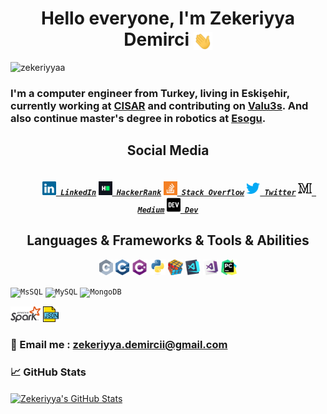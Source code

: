 <h1 align="center">Hello everyone, I'm Zekeriyya Demirci <img src="https://github.com/zekeriyyaa/zekeriyyaa/blob/main/wave.gif" align="center" width="30px">  </h1>
<p align="left"> <img src="https://komarev.com/ghpvc/?username=zekeriyyaa" alt="zekeriyyaa" /> </p>

### I'm a computer engineer from Turkey, living in Eskişehir, currently working at [CISAR](https://cisar.ogu.edu.tr) and contributing on [Valu3s](https://valu3s.eu). And also continue master's degree in robotics at [Esogu](https://www.ogu.edu.tr).
<h2 align="center">Social Media</h2>

<h5 align="center">
  <code>
    <a href="https://www.linkedin.com/in/zekeriyya-demirci-944724160" title="LinkedIn Profile"><img width="22" src="https://github.com/zekeriyyaa/zekeriyyaa/blob/main/images/linkedin.svg"> LinkedIn</a></code>
  <code><a href="https://www.hackerrank.com/zekeriyyademirc1" title="HackerRank Profile"><img width="22" src="https://github.com/zekeriyyaa/zekeriyyaa/blob/main/images/hackerrank.png"> HackerRank</a></code>
  <code><a href="https://stackoverflow.com/users/12538781/zekeriyya-demirci" title="Stack Overflow Profile"><img width="22" src="https://github.com/zekeriyyaa/zekeriyyaa/blob/main/images/stackoverflow.svg"> Stack Overflow</a></code>
    <code><a href="https://twitter.com/zekeriyyaa_" title="Twitter Profile"><img width="22" src="https://github.com/zekeriyyaa/zekeriyyaa/blob/main/images/twitter.svg"> Twitter</a></code>
      <code><a href="https://medium.com/@zekeriyyademirci" title="Medium Profile"><img width="22" src="https://github.com/zekeriyyaa/zekeriyyaa/blob/main/images/medium.svg"> Medium</a></code>
        <code><a href="https://dev.to/zekeriyyaa_" title="Dev Community Profile"><img width="22" src="https://github.com/zekeriyyaa/zekeriyyaa/blob/main/images/dev.svg"> Dev</a></code>
<br>

<h2 align="center">Languages & Frameworks & Tools & Abilities</h2>

<p align="center">
  <code><img title="C" height="25" src="https://github.com/zekeriyyaa/zekeriyyaa/blob/main/images/c.svg"></code>
  <code><img title="C++" height="25" src="https://github.com/zekeriyyaa/zekeriyyaa/blob/main/images/cpp.svg"></code>
  <code><img title="C#" height="25" src="https://github.com/zekeriyyaa/zekeriyyaa/blob/main/images/cSharp.svg"></code>
  <code><img title="Python" height="25" src="https://github.com/zekeriyyaa/zekeriyyaa/blob/main/images/python-original.svg"></code>
  <code><img title="Problem Solving" height="25" src="https://github.com/zekeriyyaa/zekeriyyaa/blob/main/images/problemSolving.png"></code>
  <code><img title="Visual Studio Code" height="25" src="https://github.com/zekeriyyaa/zekeriyyaa/blob/main/images/vscode.png"></code>
  <code><img title="Microsoft Visual Studio" height="25" src="https://github.com/zekeriyyaa/zekeriyyaa/blob/main/images/visualstudio.png"></code>
  <code><img title="Pycharm" height="25" src="https://github.com/zekeriyyaa/zekeriyyaa/blob/main/images/pycharm.png"></code>
  
  <code><img title="MsSQL" height="25" src="https://github.com/zekeriyyaa/zekeriyyaa/blob/main/images/mssql.png"></code>
  <code><img title="MySQL" height="25" src="https://github.com/zekeriyyaa/zekeriyyaa/blob/main/images/mysql.png"></code>
  <code><img title="MongoDB" height="25" src="https://github.com/zekeriyyaa/zekeriyyaa/blob/main/images/mongodb.png"></code>
  
  <code><img title="Apache Spark" height="25" src="https://github.com/zekeriyyaa/zekeriyyaa/blob/main/images/spark.png"></code>
  <code><img title="JSON" height="25" src="https://github.com/zekeriyyaa/zekeriyyaa/blob/main/images/json.svg"></code>
</p>



### &#x1F4E8; Email me : zekeriyya.demircii@gmail.com

### &#x1f4c8; GitHub Stats
<a href="https://github.com/zekeriyyaa">
  <img align="center" src="https://github-readme-stats.vercel.app/api?username=zekeriyyaa&show_icons=true&line_height=27&count_private=true&title_color=ffffff&text_color=c9cacc&icon_color=2bbc8a&bg_color=1d1f21" alt="Zekeriyya's GitHub Stats" />
</a>


